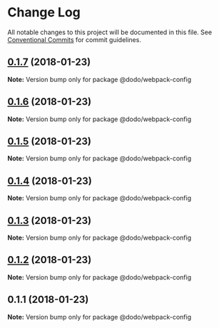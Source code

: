 # Change Log

All notable changes to this project will be documented in this file.
See [Conventional Commits](https://conventionalcommits.org) for commit guidelines.

<a name="0.1.7"></a>
## [0.1.7](/compare/@dodo/webpack-config@0.1.6...@dodo/webpack-config@0.1.7) (2018-01-23)




**Note:** Version bump only for package @dodo/webpack-config

<a name="0.1.6"></a>
## [0.1.6](/compare/@dodo/webpack-config@0.1.5...@dodo/webpack-config@0.1.6) (2018-01-23)




**Note:** Version bump only for package @dodo/webpack-config

<a name="0.1.5"></a>
## [0.1.5](/compare/@dodo/webpack-config@0.1.4...@dodo/webpack-config@0.1.5) (2018-01-23)




**Note:** Version bump only for package @dodo/webpack-config

<a name="0.1.4"></a>
## [0.1.4](/compare/@dodo/webpack-config@0.1.3...@dodo/webpack-config@0.1.4) (2018-01-23)




**Note:** Version bump only for package @dodo/webpack-config

<a name="0.1.3"></a>
## [0.1.3](/compare/@dodo/webpack-config@0.1.2...@dodo/webpack-config@0.1.3) (2018-01-23)




**Note:** Version bump only for package @dodo/webpack-config

<a name="0.1.2"></a>
## [0.1.2](/compare/@dodo/webpack-config@0.1.1...@dodo/webpack-config@0.1.2) (2018-01-23)




**Note:** Version bump only for package @dodo/webpack-config

<a name="0.1.1"></a>
## 0.1.1 (2018-01-23)




**Note:** Version bump only for package @dodo/webpack-config
